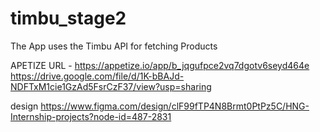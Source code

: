 # timbu_stage2

The App uses the Timbu API for fetching Products 



APETIZE URL - https://appetize.io/app/b_jqgufpce2vq7dgotv6seyd464e
https://drive.google.com/file/d/1K-bBAJd-NDFTxM1cie1GzAd5FsrCzF37/view?usp=sharing

design https://www.figma.com/design/clF99fTP4N8Brmt0PtPz5C/HNG-Internship-projects?node-id=487-2831
